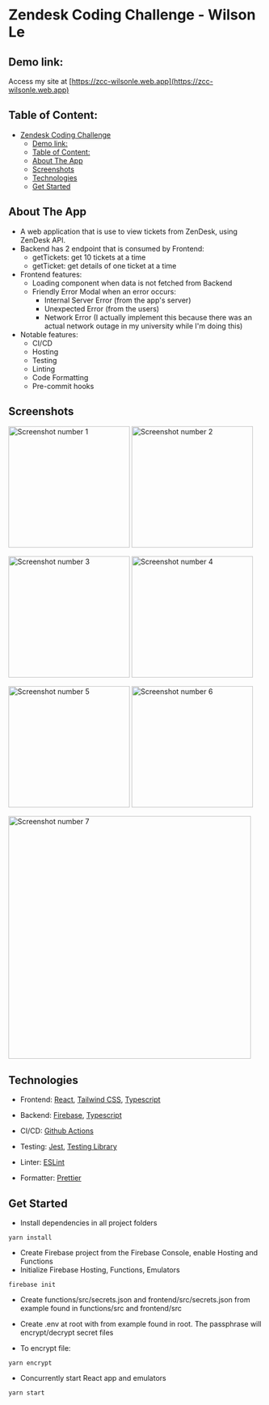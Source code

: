 # Zendesk Coding Challenge - Wilson Le

## Demo link:

Access my site at [https://zcc-wilsonle.web.app](https://zcc-wilsonle.web.app)

## Table of Content:

- [Zendesk Coding Challenge](#)
  - [Demo link:](#demo-link)
  - [Table of Content:](#table-of-content)
  - [About The App](#about-the-app)
  - [Screenshots](#screenshots)
  - [Technologies](#technologies)
  - [Get Started](#get-started)

## About The App

- A web application that is use to view tickets from ZenDesk, using ZenDesk API.
- Backend has 2 endpoint that is consumed by Frontend:
  - getTickets: get 10 tickets at a time
  - getTicket: get details of one ticket at a time
- Frontend features:
  - Loading component when data is not fetched from Backend
  - Friendly Error Modal when an error occurs:
    - Internal Server Error (from the app's server)
    - Unexpected Error (from the users)
    - Network Error (I actually implement this because there was an actual network outage in my university while I'm doing this)
- Notable features:
  - CI/CD
  - Hosting
  - Testing
  - Linting
  - Code Formatting
  - Pre-commit hooks

## Screenshots

[<img alt="Screenshot number 1" width="240px" src="https://i.ibb.co/R9NpY18/Screen-Shot-2021-11-28-at-11-13-54-PM.png" />](https://i.ibb.co/R9NpY18/Screen-Shot-2021-11-28-at-11-13-54-PM.png)
[<img alt="Screenshot number 2" width="240px" src="https://i.ibb.co/6nLjZ8b/Screen-Shot-2021-11-28-at-11-16-40-PM.png" />](https://i.ibb.co/6nLjZ8b/Screen-Shot-2021-11-28-at-11-16-40-PM.png)

[<img alt="Screenshot number 3" width="240px" src="https://i.ibb.co/rFXKGn9/Screen-Shot-2021-11-28-at-11-18-06-PM.png" />](https://i.ibb.co/rFXKGn9/Screen-Shot-2021-11-28-at-11-18-06-PM.png)
[<img alt="Screenshot number 4" width="240px" src="https://i.ibb.co/tB7FTgn/Screen-Shot-2021-11-28-at-11-24-01-PM.png" />](https://i.ibb.co/tB7FTgn/Screen-Shot-2021-11-28-at-11-24-01-PM.png)

[<img alt="Screenshot number 5" width="240px" src="https://i.ibb.co/NVvJN3v/Screen-Shot-2021-11-28-at-11-25-55-PM.png" />](https://i.ibb.co/NVvJN3v/Screen-Shot-2021-11-28-at-11-25-55-PM.png)
[<img alt="Screenshot number 6" width="240px" src="https://i.ibb.co/K6cC25r/Screen-Shot-2021-11-28-at-11-30-11-PM.png" />](https://i.ibb.co/K6cC25r/Screen-Shot-2021-11-28-at-11-30-11-PM.png)

[<img alt="Screenshot number 7" width="480px" src="https://i.ibb.co/3T4j3Ww/Screen-Shot-2021-11-28-at-11-19-30-PM.png" />](https://i.ibb.co/3T4j3Ww/Screen-Shot-2021-11-28-at-11-19-30-PM.png)

## Technologies

- Frontend: [React](https://reactjs.org), [Tailwind CSS](https://tailwindcss.com), [Typescript](https://www.typescriptlang.org)

- Backend: [Firebase](https://firebase.google.com), [Typescript](https://www.typescriptlang.org)

- CI/CD: [Github Actions](https://github.com/features/actions)

- Testing: [Jest](https://jestjs.io), [Testing Library](https://testing-library.com)

- Linter: [ESLint](https://eslint.org)

- Formatter: [Prettier](https://prettier.io)

## Get Started

- Install dependencies in all project folders

```
yarn install
```

- Create Firebase project from the Firebase Console, enable Hosting and Functions
- Initialize Firebase Hosting, Functions, Emulators

```
firebase init
```

- Create functions/src/secrets.json and frontend/src/secrets.json from example found in functions/src and frontend/src

- Create .env at root with from example found in root. The passphrase will encrypt/decrypt secret files

- To encrypt file:

```
yarn encrypt
```

- Concurrently start React app and emulators

```
yarn start
```

